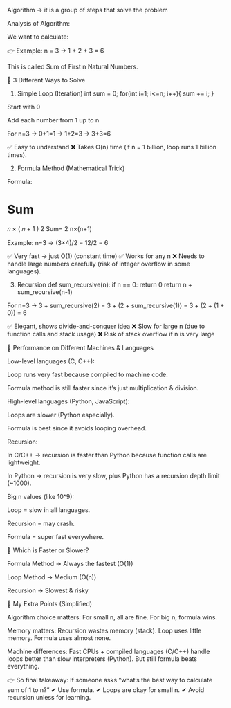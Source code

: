 
Algorithm -> it is a group of steps that solve the problem

Analysis of Algorithm:

We want to calculate:

👉 Example: n = 3 → 1 + 2 + 3 = 6

This is called Sum of First n Natural Numbers.

🔹 3 Different Ways to Solve
1. Simple Loop (Iteration)
int sum = 0;
for(int i=1; i<=n; i++){
    sum += i;
}


Start with 0

Add each number from 1 up to n

For n=3 → 0+1=1 → 1+2=3 → 3+3=6

✅ Easy to understand
❌ Takes O(n) time (if n = 1 billion, loop runs 1 billion times).

2. Formula Method (Mathematical Trick)

Formula:

Sum
=
𝑛
×
(
𝑛
+
1
)
2
Sum=
2
n×(n+1)
	​


Example:
n=3 → (3×4)/2 = 12/2 = 6

✅ Very fast → just O(1) (constant time)
✅ Works for any n
❌ Needs to handle large numbers carefully (risk of integer overflow in some languages).

3. Recursion
def sum_recursive(n):
    if n == 0:
        return 0
    return n + sum_recursive(n-1)


For n=3 →
3 + sum_recursive(2)
= 3 + (2 + sum_recursive(1))
= 3 + (2 + (1 + 0)) = 6

✅ Elegant, shows divide-and-conquer idea
❌ Slow for large n (due to function calls and stack usage)
❌ Risk of stack overflow if n is very large

🔹 Performance on Different Machines & Languages

Low-level languages (C, C++):

Loop runs very fast because compiled to machine code.

Formula method is still faster since it’s just multiplication & division.

High-level languages (Python, JavaScript):

Loops are slower (Python especially).

Formula is best since it avoids looping overhead.

Recursion:

In C/C++ → recursion is faster than Python because function calls are lightweight.

In Python → recursion is very slow, plus Python has a recursion depth limit (~1000).

Big n values (like 10^9):

Loop = slow in all languages.

Recursion = may crash.

Formula = super fast everywhere.

🔹 Which is Faster or Slower?

Formula Method → Always the fastest (O(1))

Loop Method → Medium (O(n))

Recursion → Slowest & risky

🔹 My Extra Points (Simplified)

Algorithm choice matters: For small n, all are fine. For big n, formula wins.

Memory matters: Recursion wastes memory (stack). Loop uses little memory. Formula uses almost none.

Machine differences: Fast CPUs + compiled languages (C/C++) handle loops better than slow interpreters (Python). But still formula beats everything.

👉 So final takeaway:
If someone asks “what’s the best way to calculate sum of 1 to n?”
✔ Use formula.
✔ Loops are okay for small n.
✔ Avoid recursion unless for learning.
